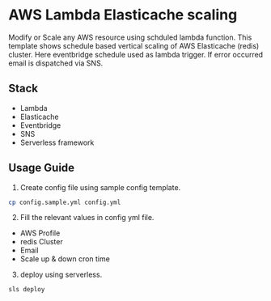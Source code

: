 # AWS Lambda Elasticache scaling 

Modify or Scale any AWS resource using schduled lambda function. This template shows schedule based vertical scaling of AWS Elasticache (redis) cluster. Here eventbridge schedule used as lambda trigger. If error occurred email is dispatched via SNS.

## Stack
- Lambda
- Elasticache
- Eventbridge
- SNS
- Serverless framework

## Usage Guide

1. Create config file using sample config template.
```bash
cp config.sample.yml config.yml
```

2. Fill the relevant values in config yml file. 
- AWS Profile
- redis Cluster
- Email
- Scale up & down cron time

3. deploy using serverless.
```bash
sls deploy
```